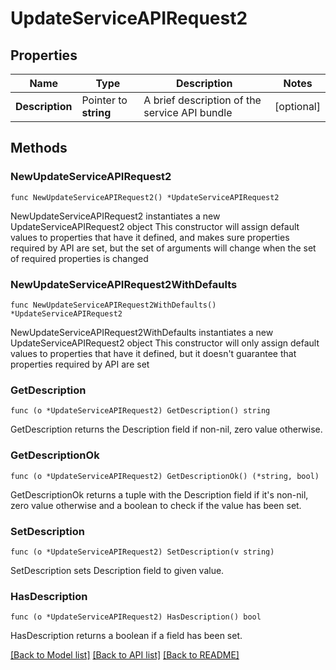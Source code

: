 # UpdateServiceAPIRequest2

## Properties

Name | Type | Description | Notes
------------ | ------------- | ------------- | -------------
**Description** | Pointer to **string** | A brief description of the service API bundle | [optional] 

## Methods

### NewUpdateServiceAPIRequest2

`func NewUpdateServiceAPIRequest2() *UpdateServiceAPIRequest2`

NewUpdateServiceAPIRequest2 instantiates a new UpdateServiceAPIRequest2 object
This constructor will assign default values to properties that have it defined,
and makes sure properties required by API are set, but the set of arguments
will change when the set of required properties is changed

### NewUpdateServiceAPIRequest2WithDefaults

`func NewUpdateServiceAPIRequest2WithDefaults() *UpdateServiceAPIRequest2`

NewUpdateServiceAPIRequest2WithDefaults instantiates a new UpdateServiceAPIRequest2 object
This constructor will only assign default values to properties that have it defined,
but it doesn't guarantee that properties required by API are set

### GetDescription

`func (o *UpdateServiceAPIRequest2) GetDescription() string`

GetDescription returns the Description field if non-nil, zero value otherwise.

### GetDescriptionOk

`func (o *UpdateServiceAPIRequest2) GetDescriptionOk() (*string, bool)`

GetDescriptionOk returns a tuple with the Description field if it's non-nil, zero value otherwise
and a boolean to check if the value has been set.

### SetDescription

`func (o *UpdateServiceAPIRequest2) SetDescription(v string)`

SetDescription sets Description field to given value.

### HasDescription

`func (o *UpdateServiceAPIRequest2) HasDescription() bool`

HasDescription returns a boolean if a field has been set.


[[Back to Model list]](../README.md#documentation-for-models) [[Back to API list]](../README.md#documentation-for-api-endpoints) [[Back to README]](../README.md)


